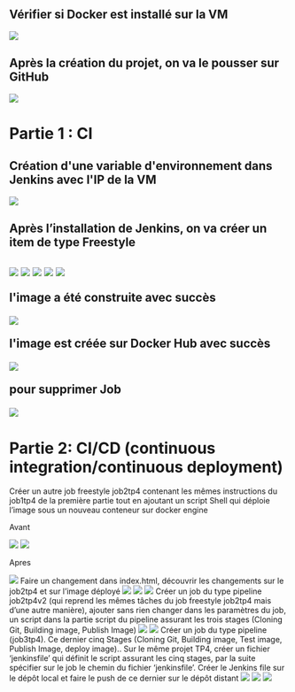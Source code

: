 <h2>Vérifier si Docker est installé sur la VM</h2>
<img src="captures/img_1.png">
<h2>Après la création du projet, on va le pousser sur GitHub </h2>
<img src="captures/img_3.png">
<h1>Partie 1 : CI</h1>
<h2>Création d'une variable d'environnement dans Jenkins avec l'IP de la VM</h2>
<img src="captures/img_7.png">
<h2>Après l’installation de Jenkins, on va créer un item de type Freestyle<h2>
<img src="captures/img_4.png">
<img src="captures/img_5.png">
<img src="captures/img_6.png">
<img src="captures/img_7.png">
<img src="captures/img_8.png">
<p>l'image a été construite avec succès</p>
<img src="captures/img_10.png">
<p> l'image est créée sur Docker Hub avec succès</p>
<img src="captures/img_9.png">
<p>pour supprimer Job</p>
<img src="captures/img_11.png">
<h1>Partie 2: CI/CD (continuous integration/continuous deployment)</h1>
Créer un autre job freestyle job2tp4 contenant les mêmes instructions du
job1tp4 de la première partie tout en ajoutant un script Shell qui déploie l’image
sous un nouveau conteneur sur docker engine
<p>Avant</p>
<img src="captures/img_12.png">

<img src="captures/img_13.png">

<p>Apres</p>
<img src="captures/img_14.png">
Faire un changement dans index.html, découvrir les changements sur le job2tp4
et sur l’image déployé
<img src="captures/img_17.png">
<img src="captures/img_16.png">
<img src="captures/img_15.png">
Créer un job du type pipeline job2tp4v2 (qui reprend les mêmes tâches du job
freestyle job2tp4 mais d’une autre manière), ajouter sans rien changer dans les
paramètres du job, un script dans la partie script du pipeline assurant les trois
stages (Cloning Git, Building image, Publish Image)
<img src="captures/img_19.png">
<img src="captures/img_18.png">
Créer un job du type pipeline (job3tp4). Ce dernier cinq Stages (Cloning Git, Building
image, Test image, Publish Image, deploy image).. Sur le même projet
TP4, créer un fichier ‘jenkinsfile’ qui définit le script assurant les cinq stages,
par la suite spécifier sur le job le chemin du fichier ‘jenkinsfile’.
Créer le Jenkins file sur le dépôt local et faire le push de ce dernier sur le dépôt
distant
<img src="captures/img_20.png">
<img src="captures/img_21.png">
<img src="captures/img_22.png">




















